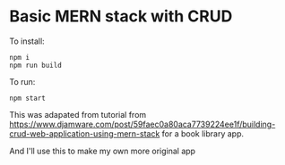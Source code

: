 # Basic MERN stack with CRUD

To install:

`npm i`
<br>
`npm run build`

To run:

`npm start`

This was adapated from tutorial from https://www.djamware.com/post/59faec0a80aca7739224ee1f/building-crud-web-application-using-mern-stack for a book library app.

And I'll use this to make my own more original app
